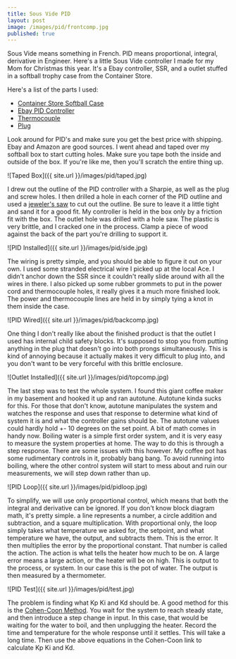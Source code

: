 ```yaml
---
title: Sous Vide PID
layout: post
image: /images/pid/frontcomp.jpg
published: true
---
```


Sous Vide means something in French. PID means proportional, integral, derivative in Engineer. Here's a little Sous Vide controller I made for my Mom for Christmas this year. It's a Ebay controller, SSR, and a outlet stuffed in a softball trophy case from the Container Store.

<!-- more -->

Here's a list of the parts I used:

* [Container Store Softball Case](http://www.containerstore.com/shop/collections?productId=10000577)
* [Ebay PID Controller](http://r.ebay.com/ZUyJxd)
* [Thermocouple](http://r.ebay.com/si0jMq)
* [Plug](http://smile.amazon.com/dp/B000KKK2SA)

Look around for PID's and make sure you get the best price with shipping. Ebay and Amazon are good sources. I went ahead and taped over my softball box to start cutting holes. Make sure you tape both the inside and outside of the box. If you're like me, then you'll scratch the entire thing up.

![Taped Box]({{ site.url }}/images/pid/taped.jpg)

I drew out the outline of the PID controller with a Sharpie, as well as the plug and screw holes. I then drilled a hole in each corner of the PID outline and used a [jeweler's saw](http://www.ebay.com/bhp/jewelers-saw) to cut out the outline. Be sure to leave it a little tight and sand it for a good fit. My controller is held in the box only by a friction fit with the box. The outlet hole was drilled with a hole saw. The plastic is very brittle, and I cracked one in the process. Clamp a piece of wood against the back of the part you're drilling to support it.

![PID Installed]({{ site.url }}/images/pid/side.jpg)

The wiring is pretty simple, and you should be able to figure it out on your own. I used some stranded electrical wire I picked up at the local Ace. I didn't anchor down the SSR since it couldn't really slide around with all the wires in there. I also picked up some rubber grommets to put in the power cord and thermocouple holes, it really gives it a much more finished look. The power and thermocouple lines are held in by simply tying a knot in them inside the case.

![PID Wired]({{ site.url }}/images/pid/backcomp.jpg)

One thing I don't really like about the finished product is that the outlet I used has internal child safety blocks. It's supposed to stop you from putting anything in the plug that doesn't go into both prongs simultaneously. This is kind of annoying because it actually makes it very difficult to plug into, and you don't want to be very forceful with this brittle enclosure.

![Outlet Installed]({{ site.url }}/images/pid/topcomp.jpg)

The last step was to test the whole system. I found this giant coffee maker in my basement and hooked it up and ran autotune. Autotune kinda sucks for this. For those that don't know, autotune manipulates the system and watches the response and uses that response to determine what kind of system it is and what the controller gains should be. The autotune values could hardly hold +- 10 degrees on the set point. A bit of math comes in handy now. Boiling water is a simple first order system, and it is very easy to measure the system properties at home. The way to do this is through a step response. There are some issues with this however. My coffee pot has some rudimentary controls in it, probably bang bang. To avoid running into boiling, where the other control system will start to mess about and ruin our measurements, we will step down rather than up.

![PID Loop]({{ site.url }}/images/pid/pidloop.jpg)

To simplify, we will use only proportional control, which means that both the integral and derivative can be ignored. If you don't know block diagram math, it's pretty simple. a line represents a number, a circle addition and subtraction, and a square multiplication. With proportional only, the loop simply takes what temperature we asked for, the setpoint, and what temperature we have, the output, and subtracts them. This is the error. It then multiplies the error by the proportional constant. That number is called the action. The action is what tells the heater how much to be on. A large error means a large action, or the heater will be on high. This is output to the process, or system. In our case this is the pot of water. The output is then measured by a thermometer.

![PID Test]({{ site.url }}/images/pid/test.jpg)

The problem is finding what Kp Ki and Kd should be. A good method for this is the [Cohen-Coon Method](https://controls.engin.umich.edu/wiki/index.php/PIDTuningClassical#Cohen-Coon_Method). You wait for the system to reach steady state, and then introduce a step change in input. In this case, that would be waiting for the water to boil, and then unplugging the heater. Record the time and temperature for the whole response until it settles. This will take a long time. Then use the above equations in the Cohen-Coon link to calculate Kp Ki and Kd.